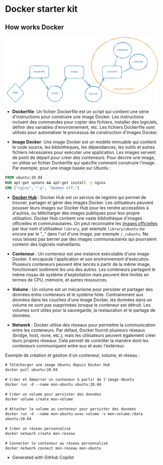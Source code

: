 # Docker starter kit

## How works Docker

![](./docker-development-cycle.svg)

- **Dockerfile**: Un fichier Dockerfile est un script qui contient une série d'instructions pour construire une image Docker. Les instructions incluent des commandes pour copier des fichiers,
installer des logiciels, définir des variables d'environnement, etc. Les fichiers Dockerfile sont utilisés pour automatiser le processus de construction d'images Docker.

- **Image Docker**: Une image Docker est un modèle immuable qui contient le code source, les bibliothèques, les dépendances, les outils et autres fichiers nécessaires pour exécuter une application.
Les images servent de point de départ pour créer des conteneurs. Pour décrire une image, on utilise un fichier Dockerfile qui spécifie comment construire l'image.
Par exemple, pour une image basée sur Ubuntu :

```Dockerfile
FROM ubuntu:20.04
RUN apt-get update && apt-get install -y nginx
CMD ["nginx", "-g", "daemon off;"]
```

- [**Docker Hub**](https://hub.docker.com) : Docker Hub est un service de registre qui permet de trouver, partager et gérer des images Docker. Les utilisateurs peuvent pousser leurs images sur Docker Hub pour les 
rendre accessibles à d'autres, ou télécharger des images publiques pour leur propre utilisation. Docker Hub contient une vaste bibliothèque d'images officielles et communautaires.
On peut reconnaitre les [images officielles](https://hub.docker.com/search?image_filter=official) par leur nom d'utilisateur `library`, par exemple `library/ubuntu` ou encore par le "_" dans l'url d'une image, par exemple `/_/ubuntu`.
Ne vous laissez pas berner par des images communautaires qui pourraient contenir des logiciels malveillants.
 
- **Conteneur** : Un conteneur est une instance exécutable d'une image Docker. Il encapsule l'application et son environnement d'exécution. Plusieurs conteneurs peuvent être lancés à partir de la 
même image, fonctionnant isolément les uns des autres. Les conteneurs partagent le même noyau de système d'exploitation mais peuvent être limités en termes de CPU, mémoire, et autres ressources.

- **Volume** : Un volume est un mécanisme pour persister et partager des données entre conteneurs et le système hôte. Contrairement aux données dans les couches d'une image Docker, les données dans 
un volume ne sont pas supprimées lorsque le conteneur est détruit. Les volumes sont utiles pour la sauvegarde, la restauration et le partage de données.  

- **Network** : Docker utilise des réseaux pour permettre la communication entre les conteneurs. Par défaut, Docker fournit plusieurs réseaux (bridge, host, none, etc.), mais les utilisateurs peuvent
également créer leurs propres réseaux. Cela permet de contrôler la manière dont les conteneurs communiquent entre eux et avec l'extérieur.

Exemple de création et gestion d'un conteneur, volume, et réseau :

```shell
# Télécharger une image Ubuntu depuis Docker Hub
docker pull ubuntu:20.04

# Créer et démarrer un conteneur à partir de l'image Ubuntu
docker run -d --name mon-ubuntu ubuntu:20.04

# Créer un volume pour persister des données
docker volume create mon-volume

# Attacher le volume au conteneur pour persister des données
docker run -d --name mon-ubuntu-avec-volume -v mon-volume:/data ubuntu:20.04

# Créer un réseau personnalisé
docker network create mon-reseau

# Connecter le conteneur au réseau personnalisé
docker network connect mon-reseau mon-ubuntu
```

- Generated with GitHub Copilot

